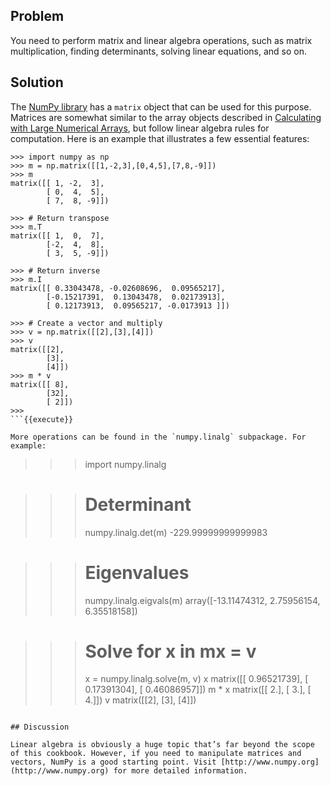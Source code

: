 ## Problem

You need to perform matrix and linear algebra operations, such as matrix multiplication, finding determinants, solving linear equations, and so on.

## Solution

The [NumPy library](http://www.numpy.org) has a `matrix` object that can be used for this purpose. Matrices are somewhat similar to the array objects described in [Calculating with Large Numerical Arrays](#calculatingwithlargenumerical), but follow linear algebra rules for computation. Here is an example that illustrates a few essential features:

```
>>> import numpy as np
>>> m = np.matrix([[1,-2,3],[0,4,5],[7,8,-9]])
>>> m
matrix([[ 1, -2,  3],
        [ 0,  4,  5],
        [ 7,  8, -9]])

>>> # Return transpose
>>> m.T
matrix([[ 1,  0,  7],
        [-2,  4,  8],
        [ 3,  5, -9]])

>>> # Return inverse
>>> m.I
matrix([[ 0.33043478, -0.02608696,  0.09565217],
        [-0.15217391,  0.13043478,  0.02173913],
        [ 0.12173913,  0.09565217, -0.0173913 ]])

>>> # Create a vector and multiply
>>> v = np.matrix([[2],[3],[4]])
>>> v
matrix([[2],
        [3],
        [4]])
>>> m * v
matrix([[ 8],
        [32],
        [ 2]])
>>>
```{{execute}}

More operations can be found in the `numpy.linalg` subpackage. For example:

```
>>> import numpy.linalg

>>> # Determinant
>>> numpy.linalg.det(m)
-229.99999999999983

>>> # Eigenvalues
>>> numpy.linalg.eigvals(m)
array([-13.11474312,   2.75956154,   6.35518158])

>>> # Solve for x in mx = v
>>> x = numpy.linalg.solve(m, v)
>>> x
matrix([[ 0.96521739],
        [ 0.17391304],
        [ 0.46086957]])
>>> m * x
matrix([[ 2.],
        [ 3.],
        [ 4.]])
>>> v
matrix([[2],
        [3],
        [4]])
>>>
```{{execute}}

## Discussion

Linear algebra is obviously a huge topic that’s far beyond the scope of this cookbook. However, if you need to manipulate matrices and vectors, NumPy is a good starting point. Visit [http://www.numpy.org](http://www.numpy.org) for more detailed information.